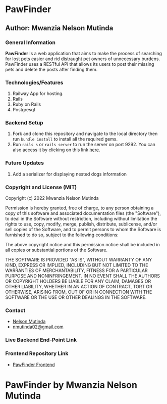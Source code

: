 # PawFinder
## Author: Mwanzia Nelson Mutinda
### General Information
**PawFinder** Is a web application that aims to make the process of searching for lost pets easier and rid distraught pet owners of unnecessary burdens. PawFinder uses a RESTful API that allows its users to post their missing pets and delete the posts after finding them.
### Technologies/Features 
1. Railway App for hosting.
2. Rails
3. Ruby on Rails
4. Postgresql
### Backend Setup
1. Fork and clone this repository and navigate to the local directory then run `bundle install` to install all the required gems.
2. Run `rails s` or `rails server` to run the server on port 9292. You can also access it by clicking on this link [here](http://localhost:3000).

### Future Updates
1. Add a serializer for displaying nested dogs information

### Copyright and License (MIT)
Copyright (c) 2022 Mwanzia Nelson Mutinda

Permission is hereby granted, free of charge, to any person obtaining
a copy of this software and associated documentation files (the
"Software"), to deal in the Software without restriction, including
without limitation the rights to use, copy, modify, merge, publish,
distribute, sublicense, and/or sell copies of the Software, and to
permit persons to whom the Software is furnished to do so, subject to
the following conditions:

The above copyright notice and this permission notice shall be
included in all copies or substantial portions of the Software.

THE SOFTWARE IS PROVIDED "AS IS", WITHOUT WARRANTY OF ANY KIND,
EXPRESS OR IMPLIED, INCLUDING BUT NOT LIMITED TO THE WARRANTIES OF
MERCHANTABILITY, FITNESS FOR A PARTICULAR PURPOSE AND
NONINFRINGEMENT. IN NO EVENT SHALL THE AUTHORS OR COPYRIGHT HOLDERS BE
LIABLE FOR ANY CLAIM, DAMAGES OR OTHER LIABILITY, WHETHER IN AN ACTION
OF CONTRACT, TORT OR OTHERWISE, ARISING FROM, OUT OF OR IN CONNECTION
WITH THE SOFTWARE OR THE USE OR OTHER DEALINGS IN THE SOFTWARE.

### Contact
- [Nelson Mutinda](https://github.com/nelsonmutindamwanzia)
- nmutinda02@gmail.com

### Live Backend End-Point Link

### Frontend Repository Link
- [PawFinder Frontend](https://github.com/nelsonmutindamwanzia/pawfinder-frontend)

# PawFinder by Mwanzia Nelson Mutinda